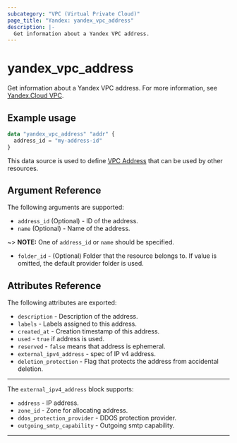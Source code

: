 ```yaml
---
subcategory: "VPC (Virtual Private Cloud)"
page_title: "Yandex: yandex_vpc_address"
description: |-
  Get information about a Yandex VPC address.
---
```



# yandex_vpc_address




Get information about a Yandex VPC address. For more information, see [Yandex.Cloud VPC](https://cloud.yandex.com/docs/vpc/concepts/address).

## Example usage

```terraform
data "yandex_vpc_address" "addr" {
  address_id = "my-address-id"
}
```

This data source is used to define [VPC Address](https://cloud.yandex.com/docs/vpc/concepts/address) that can be used by other resources.

## Argument Reference

The following arguments are supported:

* `address_id` (Optional) - ID of the address.
* `name` (Optional) - Name of the address.

~> **NOTE:** One of `address_id` or `name` should be specified.

* `folder_id` - (Optional) Folder that the resource belongs to. If value is omitted, the default provider folder is used.

## Attributes Reference

The following attributes are exported:

* `description` - Description of the address.
* `labels` - Labels assigned to this address.
* `created_at` - Creation timestamp of this address.
* `used` - `true` if address is used.
* `reserved` - `false` means that address is ephemeral.
* `external_ipv4_address` - spec of IP v4 address.
* `deletion_protection` - Flag that protects the address from accidental deletion.

---

The `external_ipv4_address` block supports:

* `address` - IP address.
* `zone_id` - Zone for allocating address.
* `ddos_protection_provider` - DDOS protection provider.
* `outgoing_smtp_capability` - Outgoing smtp capability.

---
